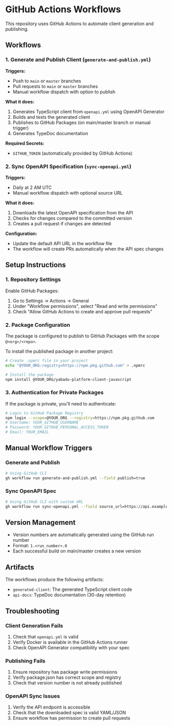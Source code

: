 # GitHub Actions Workflows

This repository uses GitHub Actions to automate client generation and publishing.

## Workflows

### 1. Generate and Publish Client (`generate-and-publish.yml`)

**Triggers:**
- Push to `main` or `master` branches
- Pull requests to `main` or `master` branches
- Manual workflow dispatch with option to publish

**What it does:**
1. Generates TypeScript client from `openapi.yml` using OpenAPI Generator
2. Builds and tests the generated client
3. Publishes to GitHub Packages (on main/master branch or manual trigger)
4. Generates TypeDoc documentation

**Required Secrets:**
- `GITHUB_TOKEN` (automatically provided by GitHub Actions)

### 2. Sync OpenAPI Specification (`sync-openapi.yml`)

**Triggers:**
- Daily at 2 AM UTC
- Manual workflow dispatch with optional source URL

**What it does:**
1. Downloads the latest OpenAPI specification from the API
2. Checks for changes compared to the committed version
3. Creates a pull request if changes are detected

**Configuration:**
- Update the default API URL in the workflow file
- The workflow will create PRs automatically when the API spec changes

## Setup Instructions

### 1. Repository Settings

Enable GitHub Packages:
1. Go to Settings → Actions → General
2. Under "Workflow permissions", select "Read and write permissions"
3. Check "Allow GitHub Actions to create and approve pull requests"

### 2. Package Configuration

The package is configured to publish to GitHub Packages with the scope `@<org>/<repo>`.

To install the published package in another project:

```bash
# Create .npmrc file in your project
echo "@YOUR_ORG:registry=https://npm.pkg.github.com" > .npmrc

# Install the package
npm install @YOUR_ORG/yabadu-platform-client-javascript
```

### 3. Authentication for Private Packages

If the package is private, you'll need to authenticate:

```bash
# Login to GitHub Package Registry
npm login --scope=@YOUR_ORG --registry=https://npm.pkg.github.com
# Username: YOUR_GITHUB_USERNAME
# Password: YOUR_GITHUB_PERSONAL_ACCESS_TOKEN
# Email: YOUR_EMAIL
```

## Manual Workflow Triggers

### Generate and Publish

```bash
# Using GitHub CLI
gh workflow run generate-and-publish.yml --field publish=true
```

### Sync OpenAPI Spec

```bash
# Using GitHub CLI with custom URL
gh workflow run sync-openapi.yml --field source_url=https://api.example.com/openapi
```

## Version Management

- Version numbers are automatically generated using the GitHub run number
- Format: `1.<run_number>.0`
- Each successful build on main/master creates a new version

## Artifacts

The workflows produce the following artifacts:
- `generated-client`: The generated TypeScript client code
- `api-docs`: TypeDoc documentation (30-day retention)

## Troubleshooting

### Client Generation Fails

1. Check that `openapi.yml` is valid
2. Verify Docker is available in the GitHub Actions runner
3. Check OpenAPI Generator compatibility with your spec

### Publishing Fails

1. Ensure repository has package write permissions
2. Verify package.json has correct scope and registry
3. Check that version number is not already published

### OpenAPI Sync Issues

1. Verify the API endpoint is accessible
2. Check that the downloaded spec is valid YAML/JSON
3. Ensure workflow has permission to create pull requests